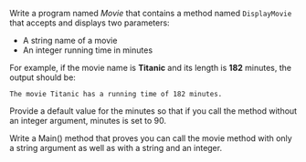 Write a program named *Movie* that contains a method named `DisplayMovie` that accepts and displays two parameters:
* A string name of a movie
* An integer running time in minutes

For example, if the movie name is **Titanic** and its length is **182** minutes, the output should be:
```
The movie Titanic has a running time of 182 minutes.
```

Provide a default value for the minutes so that if you call the method without an integer argument, minutes is set to 90. 

Write a Main() method that proves you can call the movie method with only a string argument as well as with a string and an integer.

